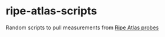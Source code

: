 # ripe-atlas-scripts
Random scripts to pull measurements from [Ripe Atlas probes](http://atlas.ripe.net/measurements/)

